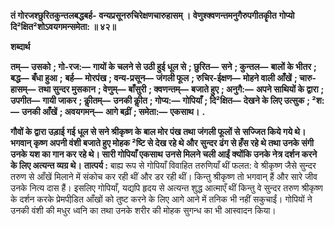 **तं गोरजश्छुरितकुन्तलबद्धबर्ह-** **वन्यप्रसूनरुचिरेक्षणचारुहासम् ।** **वेणुश्क्वणन्तमनुगैरुपगीतकीॄत** **गोप्यो दि²क्षित²शोऽवयगमन्समेता: ॥ ४२॥** 

**शब्दार्थ** 

**तम्—** **उसको** **; गो-रज:—** **गायों के चलने से उठी हुई धूल से** **; छुरित—** **सने** **; कुन्तल—** **बालों के भीतर** **; बद्ध—** **बँधा हुआ** **;** **बर्ह—** **मोरपंख** **; वन्य-प्रसून—** **जंगली फूल** **; रुचिर-ईक्षण—** **मोहने वाली आँखें** **; चारु-हासम्—** **तथा सुन्दर मुसकान** **; वेणुम्—** **बाँसुरी** **; क्वणन्तम्—** **बजाते हुए** **; अनुगै:—** **अपने साथियों के द्वारा** **; उपगीत—** **गायी जाकर** **; कीॢतम्—** **उनकी कीॢत** **; गोप्य:—** **गोपियाँ** **; दि²क्षित—** **देखने के लिए उत्सुक** **; ²श:—** **उनकी आँखें** **; अवयगमन्—** **आगे बढ़ीं** **; समेता:—** **एकसाथ।** **.** 

**गौवों के द्वारा उड़ाई गई धूल से सने श्रीकृष्ण के बाल मोर पंख तथा जंगली फूलों से** **सज्जित किये गये थे। भगवान् कृष्ण अपनी वंशी बजाते हुए मोहक ²ष्टि से देख रहे थे और** **सुन्दर ढंग से हँस रहे थे तथा उनके संगी उनके यश का गान कर रहे थे। सारी गोपियाँ एकसाथ** **उनसे मिलने चली आईं क्योंकि उनके नेत्र दर्शन करने के लिए अत्यन्त व्यग्र थे।** **तात्पर्य :** बाह्य रूप से गोपियाँ विवाहित तरुणियाँ थीं फलत: वे श्रीकृष्ण जैसे सुन्दर तरुण से आँखें मिलाने में संकोच कर रही थीं और डर रही थीं। किन्तु श्रीकृष्ण तो भगवान् हैं और सारे जीव उनके नित्य दास हैं। इसलिए गोपियाँ, यद्यपि हृदय से अत्यन्त शुद्ध आत्माएँ थीं किन्तु वे सुन्दर तरुण श्रीकृष्ण के दर्शन करके प्रेमपीडि़त आँखों को तुष्ट करने के लिए आगे आने में तनिक भी नहीं सकुचाईं। गोपियों ने उनकी वंशी की मधुर ध्वनि का तथा उनके शरीर की मोहक सुगन्ध का भी आस्वादन किया।  